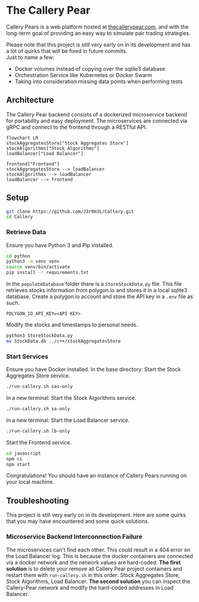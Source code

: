 # The Callery Pear
Callery Pears is a web platform hosted at [thecallerypear.com](http://www.thecallerypear.com/), and with the long-term goal of providing an easy way to simulate pair trading strategies. 

Please note that  this project is still very early on in its development and has a lot of quirks that will be fixed in future commits.  
Just to name a few:
- Docker volumes instead of copying over the sqlite3 database
- Orchestration Service like Kubernetes or Docker Swarm
- Taking into consideration missing data points when performing tests

## Architecture
The Callery Pear backend consists of a dockerized microservice backend for portability and easy deployment. The microservices are connected via gRPC and connect to the frontend through a RESTful API. 
```mermaid
flowchart LR
stockAggregatesStore["Stock Aggregates Store"]
stockAlgorithms["Stock Algorithms"]
loadBalancer["Load Balancer"]

frontend["Frontend"]
stockAggregatesStore --> loadBalancer
stockAlgorithms --> loadBalancer
loadBalancer --> frontend
```
## Setup
```bash
git clone https://github.com/J3r0m3L/Callery.git
cd Callery 
```

### Retrieve Data
Ensure you have Python 3 and Pip installed.
```bash
cd python
python3 -m venv venv
source venv/bin/activate
pip install -r requirements.txt
```
In the `populateDatabase` folder there is a `StoreStockData.py` file. This file retrieves stocks information from polygon.io and stores it in a local sqlite3 database. Create a polygon.io account and store the API key in a `.env` file as such.
```
POLYGON_IO_API_KEY=<API KEY>
```
Modify the stocks and timestamps to personal needs.
```bash
python3 StoreStockData.py
mv StockData.db ../c++/stockAggregatesStore
```
### Start Services
Ensure you have Docker installed. In the base directory:
Start the Stock Aggregates Store service.
```bash
./run-callery.sh sas-only
```
In a new terminal:
Start the Stock Algorithms service.
```bash
./run-callery.sh sa-only
```
In a new terminal:
Start the Load Balancer service.
```bash
./run-callery.sh lb-only
```
Start the Frontend service.
```bash
cd javascript
npm ci
npm start
```
Congratulations! You should have an instance of Callery Pears running on your local machine. 
## Troubleshooting
This project is still very early on in its development. Here are some quirks that you may have encountered and some quick solutions. 

### Microservice Backend Interconnection Failure
The microservices can't find each other. This could result in a 404 error on the Load Balancer log. This is because the docker containers are connected via a docker network and the network values are hard-coded. **The first solution** is to delete your remove all Callery Pear project containers and restart them with `run-callery.sh` in this order: Stock Aggregates Store, Stock Algorithms, Load Balancer. **The second solution** you can inspect the Callery-Pear network and modify the hard-coded addresses in Load Balancer. 
